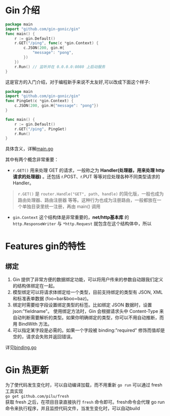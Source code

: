 # Gin 介绍
```go
package main
import "github.com/gin-gonic/gin"
func main() {
	r := gin.Default()
	r.GET("/ping", func(c *gin.Context) {
		c.JSON(200, gin.H{
			"message": "pong",
		})
	})
	r.Run() // 监听并在 0.0.0.0:8080 上启动服务
}
```
这是官方的入门介绍，对于编程新手来说不太友好,可以改成下面这个样子:
```go
package main
import "github.com/gin-gonic/gin"
func PingGet(c *gin.Context) {
	c.JSON(200, gin.H{"message": "pong"})
}

func main() {
	r := gin.Default()
	r.GET("/ping", PingGet)
	r.Run()
}
```
具体含义，详解[main.go](main.go)

其中有两个概念非常重要：
*  `r.GET()` 用来处理 GET 的请求，一般称之为 **Handler(处理器，用来处理 http 请求的处理器)** 。还包括 r.POST、r.PUT 等等对应处理各种不同类型请求的 Handler。
>`r.GET()` 是 `router.Handle("GET", path, handle)` 的简化版，一般也成为 路由处理器、路由注册器 等等。这种行为也成为注册路由，一般都放在一个单独目录里统一注册，再由 main() 调用
* `gin.Context` 这个结构体是非常重要的，**net/http基本库** 的 `http.ResponseWriter` 与 `*http.Request` 就包含在这个结构体中，所以

# Features gin的特性
## 绑定
1. Gin 提供了非常方便的数据绑定功能，可以将用户传来的参数自动跟我们定义的结构体绑定在一起。  
1. 模型绑定可以将请求体绑定给一个类型，目前支持绑定的类型有 JSON, XML 和标准表单数据 (foo=bar&boo=baz)。  
1. 绑定时需要给字段设置绑定类型的标签。比如绑定 JSON 数据时，设置 json:"fieldname"。 使用绑定方法时，Gin 会根据请求头中 Content-Type 来自动判断需要解析的类型。如果你明确绑定的类型，你可以不用自动推断，而用 BindWith 方法。  
1. 可以指定某字段是必需的。如果一个字段被 binding:"required" 修饰而值却是空的，请求会失败并返回错误。  

详见[binding.go](./features/binding.go)

# Gin 热更新
为了使代码发生变化时，可以自动编译加载，而不用重新 `go run` 可以通过 fresh 工具实现  
`go get github.com/pilu/fresh`  
获取 fresh 之后，在项目目录直接执行 `fresh` 命令即可。fresh命令会代理 go run 命令来执行程序，并且监控代码文件，当发生变化时，可以自动build  